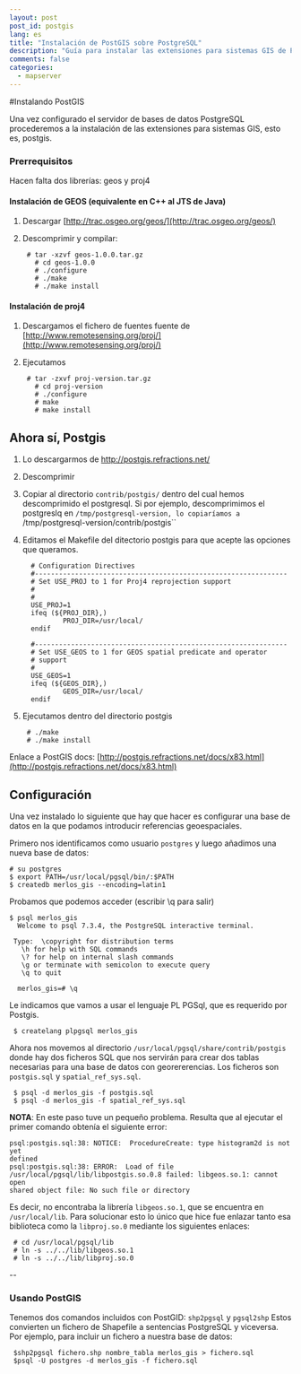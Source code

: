 ```yaml
---
layout: post
post_id: postgis
lang: es
title: "Instalación de PostGIS sobre PostgreSQL"
description: "Guía para instalar las extensiones para sistemas GIS de PostgreSQL desde elos fuentes en un sistema GNU/Linux"
comments: false
categories: 
  - mapserver
---
```



#Instalando PostGIS

Una vez configurado el servidor de bases de datos PostgreSQL procederemos a
la instalación de las extensiones para sistemas GIS, esto es, postgis.

### Prerrequisitos

Hacen falta dos librerías: geos y proj4

#### Instalación de GEOS (equivalente en C++ al JTS de Java)

1. Descargar  [http://trac.osgeo.org/geos/](http://trac.osgeo.org/geos/)
2. Descomprimir y compilar:
        
        # tar -xzvf geos-1.0.0.tar.gz
	      # cd geos-1.0.0
	      # ./configure
	      # ./make
	      # ./make install
	  
#### Instalación de proj4
  
1. Descargamos el fichero de fuentes fuente de [http://www.remotesensing.org/proj/](http://www.remotesensing.org/proj/)
2. Ejecutamos 
	  
        # tar -zxvf proj-version.tar.gz
	      # cd proj-version
	      # ./configure
	      # make
	      # make install
	  
 
## Ahora sí, Postgis

1. Lo descargarmos de http://postgis.refractions.net/

2. Descomprimir

3. Copiar al directorio `contrib/postgis/`  dentro del cual hemos descomprimido el postgresql. Si por ejemplo, descomprimimos el postgreslq en `/tmp/postgresql-version, lo copiaríamos a `/tmp/postgresql-version/contrib/postgis``

4. Editamos el Makefile del ditectorio postgis para que acepte las opciones que queramos.
          
         # Configuration Directives
         #---------------------------------------------------------------
         # Set USE_PROJ to 1 for Proj4 reprojection support
         #
         #
         USE_PROJ=1
         ifeq (${PROJ_DIR},)
                 PROJ_DIR=/usr/local/
         endif
	     
         #---------------------------------------------------------------
         # Set USE_GEOS to 1 for GEOS spatial predicate and operator
         # support
         #
         USE_GEOS=1
         ifeq (${GEOS_DIR},)
                 GEOS_DIR=/usr/local/
         endif
		     
		     
  
5.  Ejecutamos dentro del directorio postgis
         
         # ./make
         # ./make install



Enlace a PostGIS docs:  [http://postgis.refractions.net/docs/x83.html](http://postgis.refractions.net/docs/x83.html)


## Configuración
Una vez instalado lo siguiente que hay que hacer es configurar una base de
datos en la que podamos introducir referencias geoespaciales.

Primero nos identificamos como usuario `postgres` y luego añadimos una nueva
base de datos: 

    # su postgres
    $ export PATH=/usr/local/pgsql/bin/:$PATH
    $ createdb merlos_gis --encoding=latin1

Probamos que podemos acceder (escribir \q para salir)

    $ psql merlos_gis
      Welcome to psql 7.3.4, the PostgreSQL interactive terminal.

     Type:  \copyright for distribution terms
       \h for help with SQL commands
       \? for help on internal slash commands
       \g or terminate with semicolon to execute query
       \q to quit

      merlos_gis=# \q

Le indicamos que vamos a usar el lenguaje PL PGSql, que es requerido por 
Postgis.

     $ createlang plpgsql merlos_gis

Ahora nos movemos al directorio `/usr/local/pgsql/share/contrib/postgis` donde
hay dos ficheros SQL que nos servirán para crear dos tablas necesarias para
una base de datos con georererencias. Los ficheros son `postgis.sql`  y 
`spatial_ref_sys.sql`.

     $ psql -d merlos_gis -f postgis.sql
     $ psql -d merlos_gis -f spatial_ref_sys.sql


__NOTA__: En este paso tuve un pequeño problema. Resulta que al ejecutar el primer
comando obtenía el siguiente error:

    psql:postgis.sql:38: NOTICE:  ProcedureCreate: type histogram2d is not yet
    defined
    psql:postgis.sql:38: ERROR:  Load of file
    /usr/local/pgsql/lib/libpostgis.so.0.8 failed: libgeos.so.1: cannot open
    shared object file: No such file or directory

Es decir, no encontraba la librería `libgeos.so.1`, que se encuentra en
`/usr/local/lib`. Para solucionar esto lo único que hice fue enlazar tanto esa
biblioteca como la `libproj.so.0` mediante los siguientes enlaces:

     # cd /usr/local/pgsql/lib
     # ln -s ../../lib/libgeos.so.1
     # ln -s ../../lib/libproj.so.0
--    

### Usando PostGIS

Tenemos dos comandos incluidos con PostGID: `shp2pgsql` y `pgsql2shp`
Estos convierten un fichero de Shapefile a sentencias PostgreSQL y viceversa. Por ejemplo, para incluir un fichero a nuestra base de datos:

     $shp2pgsql fichero.shp nombre_tabla merlos_gis > fichero.sql
     $psql -U postgres -d merlos_gis -f fichero.sql

